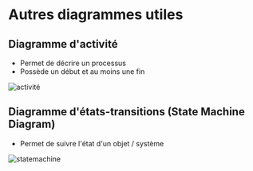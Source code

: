 # Autres diagrammes utiles

## Diagramme d'activité

* Permet de décrire un processus
* Possède un début et au moins une fin

![activité](https://laurent-audibert.developpez.com/Cours-UML/images/fig6_2.png)

## Diagramme d'états-transitions (State Machine Diagram)

* Permet de suivre l'état d'un objet / système

![statemachine](https://ars.els-cdn.com/content/image/3-s2.0-B9780128002025000114-f11-01-9780128002025.jpg)